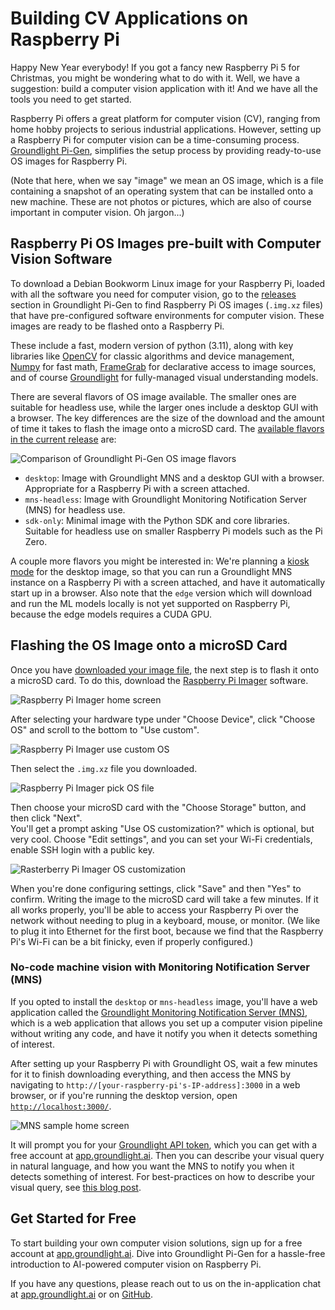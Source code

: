 # Building CV Applications on Raspberry Pi

Happy New Year everybody!  If you got a fancy new Raspberry Pi 5 for Christmas, you might be wondering what to do with it.  Well, we have a suggestion:  build a computer vision application with it!  And we have all the tools you need to get started.

Raspberry Pi offers a great platform for computer vision (CV), ranging from home hobby projects to serious industrial applications. However, setting up a Raspberry Pi for computer vision can be a time-consuming process. [Groundlight Pi-Gen](https://github.com/groundlight/groundlight-pi-gen), simplifies the setup process by providing ready-to-use OS images for Raspberry Pi.

(Note that here, when we say "image" we mean an OS image, which is a file containing a snapshot of an operating system that can be installed onto a new machine.  These are not photos or pictures, which are also of course important in computer vision.  Oh jargon...)

## Raspberry Pi OS Images pre-built with Computer Vision Software
To download a Debian Bookworm Linux image for your Raspberry Pi, loaded with all the software you need for computer vision, 
go to the [releases](https://github.com/groundlight/groundlight-pi-gen/releases) section in Groundlight Pi-Gen to find Raspberry Pi OS images (`.img.xz` files) that have pre-configured software environments for computer vision. These images are ready to be flashed onto a Raspberry Pi.

These include a fast, modern version of python (3.11), along with key libraries like [OpenCV](https://opencv.org/) for classic algorithms and device management, [Numpy](https://numpy.org/) for fast math, [FrameGrab](https://code.groundlight.ai/python-sdk/blog/introducing-framegrab) for declarative access to image sources, and of course [Groundlight](https://pypi.org/project/groundlight/) for fully-managed visual understanding models.

There are several flavors of OS image available.  The smaller ones are suitable for headless use, while the larger ones include a desktop GUI with a browser.  The key differences are the size of the download and the amount of time it takes to flash the image onto a microSD card.  The [available flavors in the current release](https://github.com/groundlight/groundlight-pi-gen/releases) are:

![Comparison of Groundlight Pi-Gen OS image flavors](./images/2024-01-02-groundlight-pi-gen/download-assets.png "Comparison of Groundlight Pi-Gen OS image flavors")


- `desktop`: Image with Groundlight MNS and a desktop GUI with a browser.  Appropriate for a Raspberry Pi with a screen attached.
- `mns-headless`: Image with Groundlight Monitoring Notification Server (MNS) for headless use.
- `sdk-only`: Minimal image with the Python SDK and core libraries.  Suitable for headless use on smaller Raspberry Pi models such as the Pi Zero.

A couple more flavors you might be interested in: We're planning a [kiosk mode](https://github.com/groundlight/groundlight-pi-gen/issues/15) for the desktop image, so that you can run a Groundlight MNS instance on a Raspberry Pi with a screen attached, and have it automatically start up in a browser.  Also
note that the `edge` version which will download and run the ML models locally is not yet supported on Raspberry Pi, because the edge models requires a CUDA GPU.

## Flashing the OS Image onto a microSD Card

Once you have [downloaded your image file](https://github.com/groundlight/groundlight-pi-gen/releases), the next step is to flash it onto a microSD card.  To do this, 
download the [Raspberry Pi Imager](https://www.raspberrypi.com/software/) software. 

![Raspberry Pi Imager home screen](./images/2024-01-02-groundlight-pi-gen/rpi-imager-1.png "Raspberry Pi Imager home screen")

After selecting your hardware type under "Choose Device", click "Choose OS" and scroll to the bottom to "Use custom".  

![Raspberry Pi Imager use custom OS](./images/2024-01-02-groundlight-pi-gen/rpi-imager-2.png "Raspberry Pi Imager use custom OS")

Then select the `.img.xz` file you downloaded.

![Raspberry Pi Imager pick OS file](./images/2024-01-02-groundlight-pi-gen/rpi-imager-3.png "Raspberry Pi Imager pick OS file")

Then choose your microSD card with the "Choose Storage" button, and then click "Next".  
You'll get a prompt asking "Use OS customization?" which is optional, but very cool.  Choose "Edit settings", and you
can set your Wi-Fi credentials, enable SSH login with a public key.

![Rasterberry Pi Imager OS customization](./images/2024-01-02-groundlight-pi-gen/rpi-imager-4.png "Rasterberry Pi Imager OS customization")

When you're done configuring settings, click "Save" and then "Yes" to confirm.  Writing the image to the microSD card will take a few minutes.  If it all works properly, you'll be able to access your Raspberry Pi over the network without needing to plug in a keyboard, mouse, or monitor.  (We like to plug it into Ethernet for the first boot, because we find that the Raspberry Pi's Wi-Fi can be a bit finicky, even if properly configured.)

### No-code machine vision with Monitoring Notification Server (MNS)
If you opted to install the `desktop` or `mns-headless` image, you'll have a web application called the [Groundlight Monitoring Notification Server (MNS)](https://github.com/groundlight/monitoring-notification-server),
which is a web application that allows you set up a computer vision pipeline without writing any code, and have it notify you when it detects something of interest.

After setting up your Raspberry Pi with Groundlight OS, wait a few minutes for it to finish downloading everything, and then access the MNS by navigating to `http://[your-raspberry-pi's-IP-address]:3000` in a web browser, or if you're running the desktop version, open [`http://localhost:3000/`](http://localhost:3000).  

![MNS sample home screen](./images/2024-01-02-groundlight-pi-gen/mns-home.png "MNS sample home screen")

It will prompt you for your [Groundlight API token](http://localhost:3000/python-sdk/docs/getting-started/api-tokens), which you can get with a free account at [app.groundlight.ai](https://app.groundlight.ai).  Then you can describe your visual query in natural language, and how you want the MNS to notify you when it detects something of interest.  For best-practices on how to describe your visual query, see [this blog post](https://code.groundlight.ai/python-sdk/blog/best-practices).

## Get Started for Free
To start building your own computer vision solutions, sign up for a free account at [app.groundlight.ai](https://app.groundlight.ai). Dive into Groundlight Pi-Gen for a hassle-free introduction to AI-powered computer vision on Raspberry Pi.

If you have any questions, please reach out to us on the in-application chat at [app.groundlight.ai](https://app.groundlight.ai) or on [GitHub](https://github.com/groundlight/python-sdk/issues).
